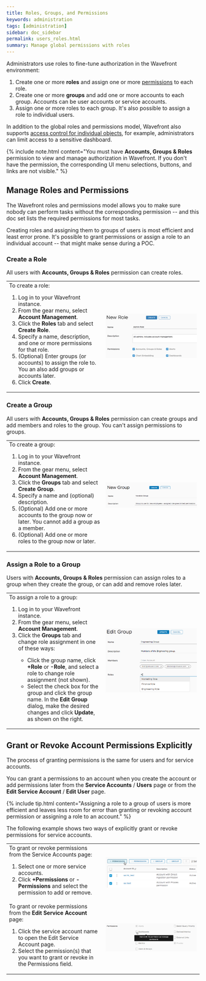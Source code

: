 ```yaml
---
title: Roles, Groups, and Permissions
keywords: administration
tags: [administration]
sidebar: doc_sidebar
permalink: users_roles.html
summary: Manage global permissions with roles
---
```


Administrators use roles to fine-tune authorization in the Wavefront environment:
1. Create one or more **roles** and assign one or more [permissions](permissions_overview.html) to each role.
2. Create one or more **groups** and add one or more accounts to each group. Accounts can be user accounts or service accounts.
3. Assign one or more roles to each group. It's also possible to assign a role to individual users.

In addition to the global roles and permissions model, Wavefront also supports [access control for individual objects](access.html), for example, administrators can limit access to a sensitive dashboard.

{% include note.html content="You must have **Accounts, Groups & Roles** permission to view and manage authorization in Wavefront. If you don't have the permission, the corresponding UI menu selections, buttons, and links are not visible." %}


## Manage Roles and Permissions

The Wavefront roles and permissions model allows you to make sure nobody can perform tasks without the corresponding permission -- and this doc set lists the required permissions for most tasks.

Creating roles and assigning them to groups of users is most efficient and least error prone. It's possible to grant permissions or assign a role to an individual account -- that might make sense during a POC.

### Create a Role

All users with **Accounts, Groups & Roles** permission can create roles.

<table style="width: 100%;">
<tbody>
<tr>
<td width="50%">
To create a role:
<ol><li>Log in to your Wavefront instance.</li>
<li>From the gear menu, select <strong>Account Management</strong>.</li>
<li>Click the <strong>Roles</strong> tab and select <strong>Create Role</strong>.</li>
<li>Specify a name, description, and one or more permissions for that role.</li>
<li>(Optional) Enter groups (or accounts) to assign the role to. You an also add groups or accounts later. </li>
<li>Click <strong>Create</strong>. </li>
</ol></td>
<td width="50%"><img src="/images/create_role.png" alt="create a role"/></td>
</tr>
</tbody>
</table>




### Create a Group

All users with **Accounts, Groups & Roles** permission can create groups and add members and roles to the group. You can't assign permissions to groups.

<table style="width: 100%;">
<tbody>
<tr>
<td width="50%">
To create a group:
<ol><li>Log in to your Wavefront instance.</li>
<li>From the gear menu, select <strong>Account Management</strong>.</li>
<li>Click the <strong>Groups</strong> tab and select <strong>Create Group</strong>.</li>
<li>Specify a name and (optional) description.</li>
<li>(Optional) Add one or more accounts to the group now or later. You cannot add a group as a member.</li>
<li>(Optional) Add one or more roles to the group now or later. </li></ol></td>
<td width="50%"><img src="/images/create_group.png" alt="create a group"/></td>
</tr>
</tbody>
</table>


### Assign a Role to a Group

Users with **Accounts, Groups & Roles** permission can assign roles to a group when they create the group, or can add and remove roles later.

<table style="width: 100%;">
<tbody>
<tr>
<td width="50%">
To assign a role to a group:
<ol><li>Log in to your Wavefront instance.</li>
<li>From the gear menu, select <strong>Account Management</strong>.</li>
<li>Click the <strong>Groups</strong> tab and change role assignment in one of these ways: </li>
<ul><li>Click the group name, click <strong>+Role</strong> or <strong>-Role</strong>, and select a role to change role assignment (not shown).</li>
<li>Select the check box for the group and click the group name. In the <strong>Edit Group</strong> dialog, make the desired changes and click <strong>Update</strong>, as shown on the right.</li></ul>
</ol>
</td>
<td width="50%"><img src="/images/add_role_to_group.png" alt="add role to group"/></td>
</tr>
</tbody>
</table>


## Grant or Revoke Account Permissions Explicitly

The process of granting permissions is the same for users and for service accounts.

You can grant a permissions to an account when you create the account or add permissions later from the **Service Accounts** / **Users** page or from the **Edit Service Account** / **Edit User** page.


{% include tip.html content="Assigning a role to a group of users is more efficient and leaves less room for error than granting or revoking account permission or assigning a role to an account." %}


The following example shows two ways of explicitly grant or revoke permissions for service accounts.

<table style="width: 100%;">
<tbody>
<tr>
<td width="50%">
To grant or revoke permissions from the Service Accounts page:
<ol><li>Select one or more service accounts. </li>
<li>Click <strong>+Permissions</strong> or <strong>-Permissions</strong> and select the permission to add or remove.</li>
</ol></td>
<td width="50%"><img src="/images/sa_add_permission_global.png" alt="globally add or remove service account permissions"/></td>
</tr>
<tr>
<td width="50%">
To grant or revoke permissions from the <strong>Edit Service Account</strong> page:
<ol><li>Click the service account name to open the Edit Service Account page. </li>
<li>Select the permission(s) that you want to grant or revoke in the Permissions field.</li>
</ol></td>
<td width="50%"><img src="/images/sa_add_permission_single.png" alt="add or remove service account permissions"/></td>
</tr>

</tbody>
</table>
